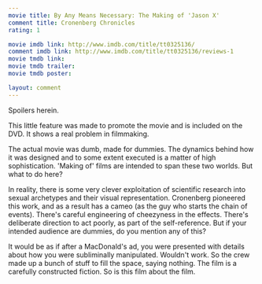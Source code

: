 ```yaml
---
movie title: By Any Means Necessary: The Making of 'Jason X'
comment title: Cronenberg Chronicles
rating: 1

movie imdb link: http://www.imdb.com/title/tt0325136/
comment imdb link: http://www.imdb.com/title/tt0325136/reviews-1
movie tmdb link: 
movie tmdb trailer: 
movie tmdb poster: 

layout: comment
---
```


Spoilers herein.

This little feature was made to promote the movie and is included on the DVD. It shows a real problem in filmmaking.

The actual movie was dumb, made for dummies. The dynamics behind how it was designed and to some extent executed is a matter of high sophistication. 'Making of' films are intended to span these two worlds. But what to do here?

In reality, there is some very clever exploitation of scientific research into sexual archetypes and their visual representation. Cronenberg pioneered this work, and as a result has a cameo (as the guy who starts the chain of events). There's careful engineering of cheezyness in the effects. There's deliberate direction to act poorly, as part of the self-reference. But if your intended audience are dummies, do you mention any of this?

It would be as if after a MacDonald's ad, you were presented with details about how you were subliminally manipulated. Wouldn't work. So the crew made up a bunch of stuff to fill the space, saying nothing. The film is a carefully constructed fiction. So is this film about the film.